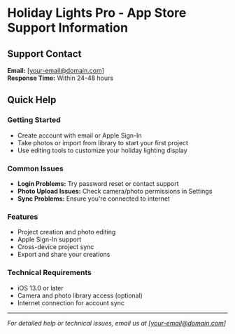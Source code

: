 # Holiday Lights Pro - App Store Support Information

## Support Contact
**Email:** [your-email@domain.com]  
**Response Time:** Within 24-48 hours

## Quick Help

### Getting Started
- Create account with email or Apple Sign-In
- Take photos or import from library to start your first project
- Use editing tools to customize your holiday lighting display

### Common Issues
- **Login Problems:** Try password reset or contact support
- **Photo Upload Issues:** Check camera/photo permissions in Settings
- **Sync Problems:** Ensure you're connected to internet

### Features
- Project creation and photo editing
- Apple Sign-In support
- Cross-device project sync
- Export and share your creations

### Technical Requirements
- iOS 13.0 or later
- Camera and photo library access (optional)
- Internet connection for account sync

---
*For detailed help or technical issues, email us at [your-email@domain.com]*